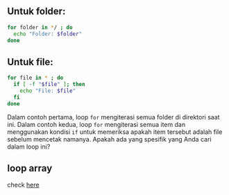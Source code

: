 ## Untuk **folder**:
```bash
for folder in */ ; do
  echo "Folder: $folder"
done
```

## Untuk **file**:
```bash
for file in * ; do
  if [ -f "$file" ]; then
    echo "File: $file"
  fi
done
```

Dalam contoh pertama, loop `for` mengiterasi semua folder di direktori saat ini. Dalam contoh kedua, loop `for` mengiterasi semua item dan menggunakan kondisi `if` untuk memeriksa apakah item tersebut adalah file sebelum mencetak namanya. Apakah ada yang spesifik yang Anda cari dalam loop ini?

## loop array
check [here](./array.md#loop)